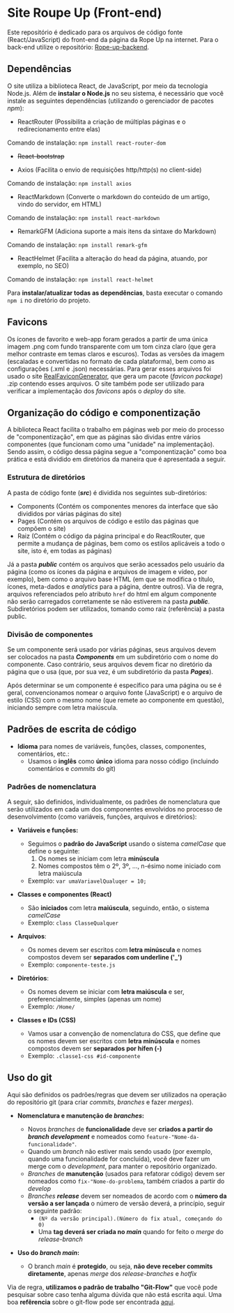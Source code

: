 # Site Roupe Up (Front-end)

Este repositório é dedicado para os arquivos de código fonte (React/JavaScript) do front-end da página da Rope Up na internet. Para o back-end utilize o repositório: [Rope-up-backend](https://github.com/heliorneto/Rope-up-backend).

## Dependências

O site utiliza a biblioteca React, de JavaScript, por meio da tecnologia Node.js. Além de **instalar o Node.js** no seu sistema, é necessário que você instale as seguintes dependências (utilizando o gerenciador de pacotes *npm*):

- ReactRouter (Possibilita a criação de múltiplas páginas e o redirecionamento entre elas)

Comando de instalação: `npm install react-router-dom`

- ~~React-bootstrap~~

- Axios (Facilita o envio de requisições http/http(s) no client-side)

Comando de instalação: `npm install axios`

- ReactMarkdown (Converte o markdown do conteúdo de um artigo, vindo do servidor, em HTML)

Comando de instalação: `npm install react-markdown`

- RemarkGFM (Adiciona suporte a mais itens da sintaxe do Markdown)

Comando de instalação: `npm install remark-gfm`

- ReactHelmet (Facilita a alteração do head da página, atuando, por exemplo, no SEO)

Comando de instalação: `npm install react-helmet`

Para **instalar/atualizar todas as dependências**, basta executar o comando `npm i` no diretório do projeto.

## Favicons

Os ícones de favorito e web-app foram gerados a partir de uma única imagem .png com fundo transparente com um tom cinza claro (que gera melhor contraste em temas claros e escuros). Todas as versões da imagem (escaladas e convertidas no formato de cada plataforma), bem como as configurações (.xml e .json) necessárias. Para gerar esses arquivos foi usado o site [RealFaviconGenerator](https://realfavicongenerator.net/), que gera um pacote (*favicon package*) .zip contendo esses arquivos. O site também pode ser utilizado para verificar a implementação dos *favicons* após o *deploy* do site.

## Organização do código e componentização

A biblioteca React facilita o trabalho em páginas web por meio do processo de "componentização", em que as páginas são dividas entre vários componentes (que funcionam como uma "unidade" na implementação). Sendo assim, o código dessa página segue a "componentização" como boa prática e está dividido em diretórios da maneira que é apresentada a seguir.

### Estrutura de diretórios

A pasta de código fonte (***src***) é dividida nos seguintes sub-diretórios:

- Components (Contém os componentes menores da interface que são divididos por várias páginas do site)
- Pages (Contém os arquivos de código e estilo das páginas que compõem o site)
- Raiz (Contém o código da página principal e do ReactRouter, que permite a mudança de páginas, bem como os estilos aplicáveis a todo o site, isto é, em todas as páginas)

Já a pasta ***public*** contém os arquivos que serão acessados pelo usuário da página (como os ícones da página e arquivos de imagem e vídeo, por exemplo), bem como o arquivo base HTML (em que se modifica o título, ícones, meta-dados e *analytics* para a página, dentre outros). Via de regra, arquivos referenciados pelo atributo `href` do html em algum componente não serão carregados corretamente se não estiverem na pasta ***public***. Subdiretórios podem ser utilizados, tomando como raiz (referência) a pasta public.

### Divisão de componentes

Se um componente será usado por várias páginas, seus arquivos devem ser colocados na pasta ***Components*** em um subdiretório com o nome do componente. Caso contrário, seus arquivos devem ficar no diretório da página que o usa (que, por sua vez, é um subdiretório da pasta ***Pages***).

Após determinar se um componente é específico para uma página ou se é geral, convencionamos nomear o arquivo fonte (JavaScript) e o arquivo de estilo (CSS) com o mesmo nome (que remete ao componente em questão), iniciando sempre com letra maiúscula.

## Padrões de escrita de código

- **Idioma** para nomes de variáveis, funções, classes, componentes, comentários, etc.:
  - Usamos o **inglês** como **único** idioma para nosso código (incluindo comentários e *commits* do git)

### Padrões de nomenclatura

A seguir, são definidos, individualmente, os padrões de nomenclatura que serão utilizados em cada um dos componentes envolvidos no processo de desenvolvimento (como variáveis, funções, arquivos e diretórios):

- **Variáveis e funções:**
  - Seguimos o **padrão do JavaScript** usando o sistema *camelCase* que define o seguinte:
    1. Os nomes se iniciam com letra **minúscula**
    2. Nomes compostos têm o 2º, 3º, ..., n-ésimo nome iniciado com letra maiúscula
  - Exemplo: `var umaVariavelQualuqer = 10;`

- **Classes e componentes (React)**
  - São **iniciados** com letra **maiúscula**, seguindo, então, o sistema *camelCase*
  - Exemplo: `class ClasseQualquer`

- **Arquivos**:
  - Os nomes devem ser escritos com **letra minúscula** e nomes compostos devem ser **separados com underline ('_')**
  - Exemplo: `componente-teste.js`

- **Diretórios**:
  - Os nomes devem se iniciar com **letra maiúscula** e ser, preferencialmente, simples (apenas um nome)
  - Exemplo: `/Home/`

- **Classes e IDs (CSS)**
  - Vamos usar a convenção de nomenclatura do CSS, que define que os nomes devem ser escritos com **letra minúscula** e nomes compostos devem ser **separados por hífen (-)**
  - Exemplo: `.classe1-css #id-componente`

## Uso do git

Aqui são definidos os padrões/regras que devem ser utilizados na operação do repositório git (para criar *commits*, *branches* e fazer *merges*).

- **Nomenclatura e manutenção de *branches*:**
  - Novos *branches* de **funcionalidade** deve ser **criados a partir do *branch development*** e nomeados como `feature-"Nome-da-funcionalidade"`.
  - Quando um *branch* não estiver mais sendo usado (por exemplo, quando uma funcionalidade for concluída), você deve fazer um merge com o *development*, para manter o repositório organizado.
  - *Branches* de **manutenção** (usados para refatorar código) devem ser nomeados como `fix-"Nome-do-problema`, também criados a partir do *develop*
  - *Branches* ***release*** devem ser nomeados de acordo com o **número da versão a ser lançada** o número de versão deverá, a princípio, seguir o seguinte padrão:
    - `(Nº da versão principal).(Número do fix atual, começando do 0)`
    - Uma **tag deverá ser criada no *main*** quando for feito o *merge* do *release-branch*

- **Uso do *branch main*:**
  - O branch *main* é **protegido**, ou seja, **não deve receber commits diretamente**, apenas *merge* dos *release-branches* e *hotfix*

Via de regra, **utilizamos o padrão de trabalho "Git-Flow"** que você pode pesquisar sobre caso tenha alguma dúvida que não está escrita aqui. Uma boa **refêrencia** sobre o git-flow pode ser encontrada [aqui](https://medium.com/trainingcenter/utilizando-o-fluxo-git-flow-e63d5e0d5e04).

